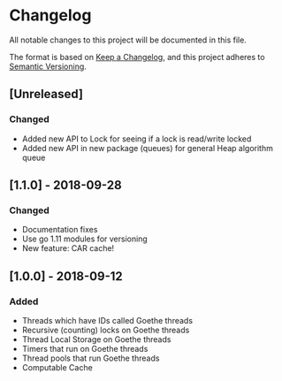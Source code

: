 # Changelog
All notable changes to this project will be documented in this file.

The format is based on [Keep a Changelog](https://keepachangelog.com/en/1.0.0/),
and this project adheres to [Semantic Versioning](https://semver.org/spec/v2.0.0.html).

## [Unreleased]
### Changed
- Added new API to Lock for seeing if a lock is read/write locked
- Added new API in new package (queues) for general Heap algorithm queue

## [1.1.0] - 2018-09-28
### Changed
- Documentation fixes
- Use go 1.11 modules for versioning
- New feature:  CAR cache!

## [1.0.0] - 2018-09-12
### Added
- Threads which have IDs called Goethe threads
- Recursive (counting) locks on Goethe threads
- Thread Local Storage on Goethe threads
- Timers that run on Goethe threads
- Thread pools that run Goethe threads
- Computable Cache
